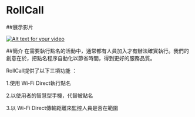 # RollCall

##展示影片

[![Alt text for your video](http://img.youtube.com/vi/sTYFDMBM43c/0.jpg)](https://youtu.be/sTYFDMBM43c)

##簡介
在需要執行點名的活動中，通常都有人員加入才有辦法確實執行。我們的創意在於，把點名程序自動化以節省時間，得到更好的服務品質。


RollCall提供了以下三項功能 ：

1.使用 Wi-Fi Direct執行點名

2.以使用者的智慧型手機，代替被點名

3.以 Wi-Fi Direct傳輸距離來監控人員是否在範圍
